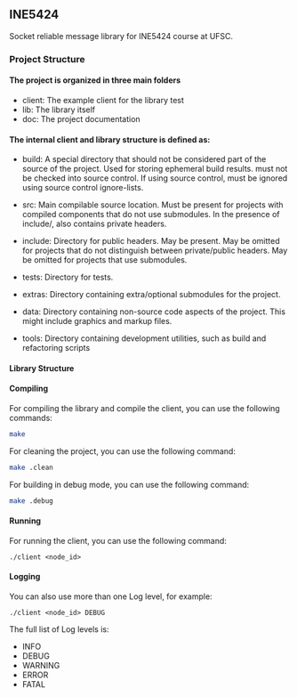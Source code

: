 ## INE5424
Socket reliable message library for INE5424 course at UFSC.

### Project Structure

#### The project is organized in three main folders
- client: The example client for the library test
- lib: The library itself
- doc: The project documentation

#### The internal client and library structure is defined as:

- build: A special directory that should not be considered part of the source of the project. Used for storing ephemeral build results. must not be checked into source control. If using source control, must be ignored using source control ignore-lists.

- src: Main compilable source location. Must be present for projects with compiled components that do not use submodules. In the presence of include/, also contains private headers.

- include: Directory for public headers. May be present. May be omitted for projects that do not distinguish between private/public headers. May be omitted for projects that use submodules.

- tests: Directory for tests.

- extras: Directory containing extra/optional submodules for the project.

- data: Directory containing non-source code aspects of the project. This might include graphics and markup files.

- tools: Directory containing development utilities, such as build and refactoring scripts

#### Library Structure

#### Compiling

For compiling the library and compile the client, you can use the following commands:

```bash
make
```

For cleaning the project, you can use the following command:

```bash
make .clean
```

For building in debug mode, you can use the following command:

```bash
make .debug
```

#### Running

For running the client, you can use the following command:

```
./client <node_id> 
```

#### Logging

You can also use more than one Log level, for example:

```
./client <node_id> DEBUG
```

The full list of Log levels is:
- INFO
- DEBUG
- WARNING
- ERROR
- FATAL

